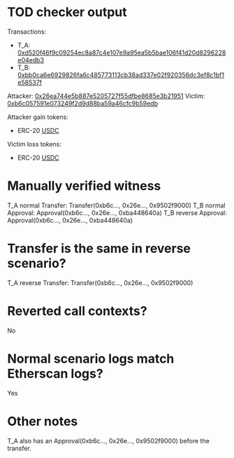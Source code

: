 # TOD checker output

Transactions:
- T_A: [0xd520f46f9c09254ec8a87c4e107e9a95ea5b5bae106f41d20d8296228e04edb3](https://etherscan.io/tx/0xd520f46f9c09254ec8a87c4e107e9a95ea5b5bae106f41d20d8296228e04edb3)
- T_B: [0xbb0ca6e6929826fa6c485773113cb38ad337e02f920356dc3ef8c1bf1e58537f](https://etherscan.io/tx/0xbb0ca6e6929826fa6c485773113cb38ad337e02f920356dc3ef8c1bf1e58537f)


Attacker: [0x26ea744e5b887e5205727f55dfbe8685e3b21951](https://etherscan.io/address/0x26ea744e5b887e5205727f55dfbe8685e3b21951)
Victim: [0xb6c057591e073249f2d9d88ba59a46cfc9b59edb](https://etherscan.io/address/0xb6c057591e073249f2d9d88ba59a46cfc9b59edb)

Attacker gain tokens:
- ERC-20 [USDC](https://etherscan.io/token/0xa0b86991c6218b36c1d19d4a2e9eb0ce3606eb48)

Victim loss tokens:
- ERC-20 [USDC](https://etherscan.io/token/0xa0b86991c6218b36c1d19d4a2e9eb0ce3606eb48)

# Manually verified witness

T_A normal Transfer: Transfer(0xb6c..., 0x26e..., 0x9502f9000)
T_B normal Approval: Approval(0xb6c..., 0x26e..., 0xba448640a)
T_B reverse Approval: Approval(0xb6c..., 0x26e..., 0xba448640a)

# Transfer is the same in reverse scenario?

T_A reverse Transfer: Transfer(0xb6c..., 0x26e..., 0x9502f9000)

# Reverted call contexts?

No

# Normal scenario logs match Etherscan logs?

Yes

# Other notes

T_A also has an Approval(0xb6c..., 0x26e..., 0x9502f9000) before the transfer.